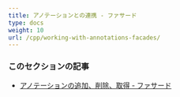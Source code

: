 ```yaml
---
title: アノテーションとの連携 - ファサード
type: docs
weight: 10
url: /cpp/working-with-annotations-facades/
---
```


### **このセクションの記事**

- [アノテーションの追加、削除、取得 - ファサード](/pdf/cpp/add-delete-and-get-annotation-facades/)
